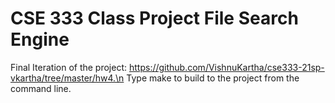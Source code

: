 # CSE 333 Class Project File Search Engine
Final Iteration of the project: https://github.com/VishnuKartha/cse333-21sp-vkartha/tree/master/hw4.\n
Type make to build to the project from the command line.
